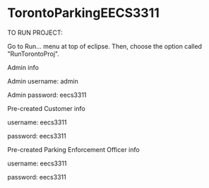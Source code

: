 # TorontoParkingEECS3311

TO RUN PROJECT:

Go to Run... menu at top of eclipse. Then, choose the option called "RunTorontoProj".


Admin info

Admin username: admin

Admin password: eecs3311




Pre-created Customer info

username: eecs3311

password: eecs3311



Pre-created Parking Enforcement Officer info

username: eecs3311

password: eecs3311

